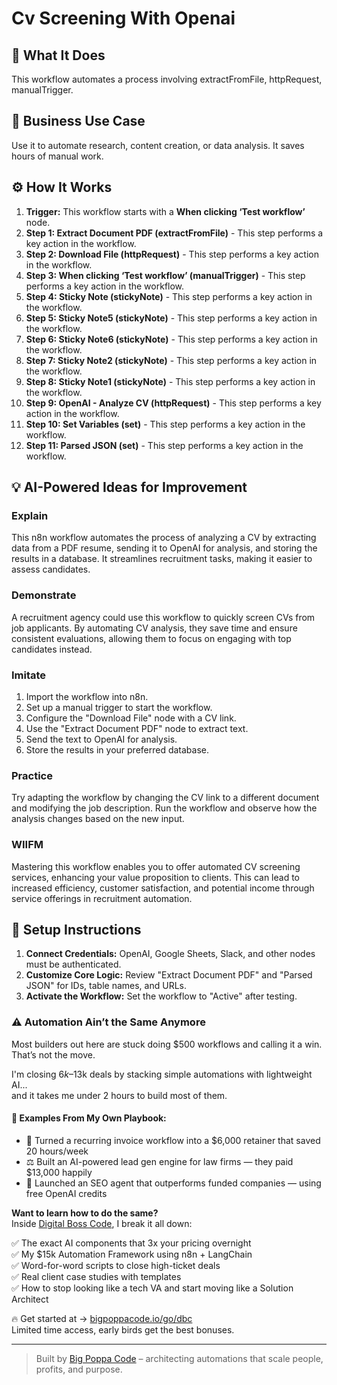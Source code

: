 # Cv Screening With Openai

## 🚀 What It Does
This workflow automates a process involving extractFromFile, httpRequest, manualTrigger.

## 💼 Business Use Case
Use it to automate research, content creation, or data analysis. It saves hours of manual work.

## ⚙️ How It Works
1.  **Trigger:** This workflow starts with a **When clicking ‘Test workflow’** node.
2. **Step 1: Extract Document PDF (extractFromFile)** - This step performs a key action in the workflow.
3. **Step 2: Download File (httpRequest)** - This step performs a key action in the workflow.
4. **Step 3: When clicking ‘Test workflow’ (manualTrigger)** - This step performs a key action in the workflow.
5. **Step 4: Sticky Note (stickyNote)** - This step performs a key action in the workflow.
6. **Step 5: Sticky Note5 (stickyNote)** - This step performs a key action in the workflow.
7. **Step 6: Sticky Note6 (stickyNote)** - This step performs a key action in the workflow.
8. **Step 7: Sticky Note2 (stickyNote)** - This step performs a key action in the workflow.
9. **Step 8: Sticky Note1 (stickyNote)** - This step performs a key action in the workflow.
10. **Step 9: OpenAI - Analyze CV (httpRequest)** - This step performs a key action in the workflow.
11. **Step 10: Set Variables (set)** - This step performs a key action in the workflow.
12. **Step 11: Parsed JSON (set)** - This step performs a key action in the workflow.

## 💡 AI-Powered Ideas for Improvement
### Explain
This n8n workflow automates the process of analyzing a CV by extracting data from a PDF resume, sending it to OpenAI for analysis, and storing the results in a database. It streamlines recruitment tasks, making it easier to assess candidates.

### Demonstrate
A recruitment agency could use this workflow to quickly screen CVs from job applicants. By automating CV analysis, they save time and ensure consistent evaluations, allowing them to focus on engaging with top candidates instead.

### Imitate
1. Import the workflow into n8n.
2. Set up a manual trigger to start the workflow.
3. Configure the "Download File" node with a CV link.
4. Use the "Extract Document PDF" node to extract text.
5. Send the text to OpenAI for analysis.
6. Store the results in your preferred database.

### Practice
Try adapting the workflow by changing the CV link to a different document and modifying the job description. Run the workflow and observe how the analysis changes based on the new input.

### WIIFM
Mastering this workflow enables you to offer automated CV screening services, enhancing your value proposition to clients. This can lead to increased efficiency, customer satisfaction, and potential income through service offerings in recruitment automation.

## 🔧 Setup Instructions
1. **Connect Credentials:** OpenAI, Google Sheets, Slack, and other nodes must be authenticated.
2. **Customize Core Logic:** Review "Extract Document PDF" and "Parsed JSON" for IDs, table names, and URLs.
3. **Activate the Workflow:** Set the workflow to "Active" after testing.

### ⚠️ Automation Ain’t the Same Anymore

Most builders out here are stuck doing $500 workflows and calling it a win.  
That’s not the move.  

I'm closing $6k–$13k deals by stacking simple automations with lightweight AI...  
and it takes me under 2 hours to build most of them.

#### 🧠 Examples From My Own Playbook:
- 🔁 Turned a recurring invoice workflow into a $6,000 retainer that saved 20 hours/week  
- ⚖️ Built an AI-powered lead gen engine for law firms — they paid $13,000 happily  
- 🚀 Launched an SEO agent that outperforms funded companies — using free OpenAI credits  

**Want to learn how to do the same?**  
Inside [Digital Boss Code](https://bigpoppacode.io/go/dbc), I break it all down:

✅ The exact AI components that 3x your pricing overnight  
✅ My $15k Automation Framework using n8n + LangChain  
✅ Word-for-word scripts to close high-ticket deals  
✅ Real client case studies with templates  
✅ How to stop looking like a tech VA and start moving like a Solution Architect  

🔥 Get started at → [bigpoppacode.io/go/dbc](https://bigpoppacode.io/go/dbc)  
Limited time access, early birds get the best bonuses.

---
> Built by [Big Poppa Code](https://bigpoppacode.io) – architecting automations that scale people, profits, and purpose.
